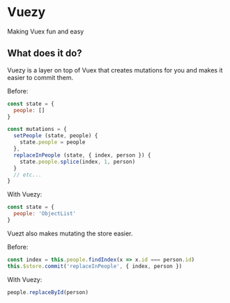 # Vuezy

Making Vuex fun and easy

## What does it do?

Vuezy is a layer on top of Vuex that creates mutations for you and makes it easier to commit them.

Before:

```javascript
const state = {
  people: []
}

const mutations = {
  setPeople (state, people) {
    state.people = people
  },
  replaceInPeople (state, { index, person }) {
    state.people.splice(index, 1, person)
  }
  // etc...
}
```

With Vuezy:

```javascript
const state = {
  people: 'ObjectList'
}
```

Vuezt also makes mutating the store easier.

Before:

```javascript
const index = this.people.findIndex(x => x.id === person.id)
this.$store.commit('replaceInPeople', { index, person })
```

With Vuezy:

```javascript
people.replaceById(person)
```